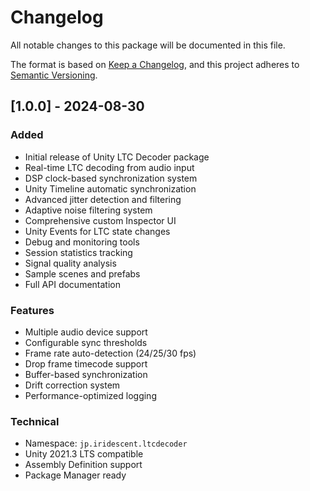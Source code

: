 # Changelog

All notable changes to this package will be documented in this file.

The format is based on [Keep a Changelog](https://keepachangelog.com/en/1.0.0/),
and this project adheres to [Semantic Versioning](https://semver.org/spec/v2.0.0.html).

## [1.0.0] - 2024-08-30

### Added
- Initial release of Unity LTC Decoder package
- Real-time LTC decoding from audio input
- DSP clock-based synchronization system
- Unity Timeline automatic synchronization
- Advanced jitter detection and filtering
- Adaptive noise filtering system
- Comprehensive custom Inspector UI
- Unity Events for LTC state changes
- Debug and monitoring tools
- Session statistics tracking
- Signal quality analysis
- Sample scenes and prefabs
- Full API documentation

### Features
- Multiple audio device support
- Configurable sync thresholds
- Frame rate auto-detection (24/25/30 fps)
- Drop frame timecode support
- Buffer-based synchronization
- Drift correction system
- Performance-optimized logging

### Technical
- Namespace: `jp.iridescent.ltcdecoder`
- Unity 2021.3 LTS compatible
- Assembly Definition support
- Package Manager ready